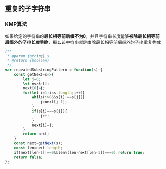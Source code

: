 ## 重复的子字符串
### KMP算法
如果给定的字符串的**最长相等前后缀不为0**，并且字符串长度能够**被除最长相等前后缀外的子串长度整除**，那么该字符串就是由除最长相等前后缀外的子串重复构成
```javascript
/**
 * @param {string} s
 * @return {boolean}
 */
var repeatedSubstringPattern = function(s) {
    const getNext=s=>{
        let j=0;
        let next=[];
        next[0]=j;
        for(let i=1;i<s.length;i++){
            while(j>0&&s[i]!==s[j]){
                j=next[j-1];
            }
            if(s[i]===s[j]){
                j++;
            }
            next[i]=j;
        }
        return next;
    }
    const next=getNext(s);
    const len=next.length;
    if(next[len-1]!==0&&len%(len-next[len-1])===0) return true;
    return false;
};
```